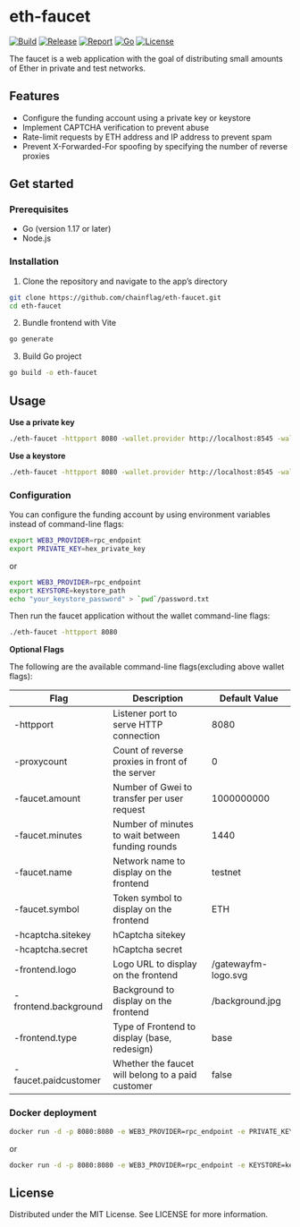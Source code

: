 # eth-faucet

[![Build](https://img.shields.io/github/actions/workflow/status/chainflag/eth-faucet/build.yml?branch=main)](https://github.com/chainflag/eth-faucet/actions/workflows/build.yml)
[![Release](https://img.shields.io/github/v/release/chainflag/eth-faucet)](https://github.com/chainflag/eth-faucet/releases)
[![Report](https://goreportcard.com/badge/github.com/chainflag/eth-faucet)](https://goreportcard.com/report/github.com/chainflag/eth-faucet)
[![Go](https://img.shields.io/github/go-mod/go-version/chainflag/eth-faucet)](https://go.dev/)
[![License](https://img.shields.io/github/license/chainflag/eth-faucet)](https://github.com/chainflag/eth-faucet/blob/main/LICENSE)

The faucet is a web application with the goal of distributing small amounts of Ether in private and test networks.

## Features

* Configure the funding account using a private key or keystore
* Implement CAPTCHA verification to prevent abuse
* Rate-limit requests by ETH address and IP address to prevent spam
* Prevent X-Forwarded-For spoofing by specifying the number of reverse proxies

## Get started

### Prerequisites

* Go (version 1.17 or later)
* Node.js

### Installation

1. Clone the repository and navigate to the app’s directory

```bash
git clone https://github.com/chainflag/eth-faucet.git
cd eth-faucet
```

2. Bundle frontend with Vite
```bash
go generate
```

3. Build Go project

```bash
go build -o eth-faucet
```

## Usage

**Use a private key**

```bash
./eth-faucet -httpport 8080 -wallet.provider http://localhost:8545 -wallet.privkey privkey
```

**Use a keystore**

```bash
./eth-faucet -httpport 8080 -wallet.provider http://localhost:8545 -wallet.keyjson keystore -wallet.keypass password.txt
```

### Configuration

You can configure the funding account by using environment variables instead of command-line flags:
```bash
export WEB3_PROVIDER=rpc_endpoint
export PRIVATE_KEY=hex_private_key
```

or

```bash
export WEB3_PROVIDER=rpc_endpoint
export KEYSTORE=keystore_path
echo "your_keystore_password" > `pwd`/password.txt
```

Then run the faucet application without the wallet command-line flags:

```bash
./eth-faucet -httpport 8080
```

**Optional Flags**

The following are the available command-line flags(excluding above wallet flags):

| Flag                 | Description                                       | Default Value       |
|----------------------|---------------------------------------------------|---------------------|
| -httpport            | Listener port to serve HTTP connection            | 8080                |
| -proxycount          | Count of reverse proxies in front of the server   | 0                   |
| -faucet.amount       | Number of Gwei to transfer per user request       | 1000000000          |
| -faucet.minutes      | Number of minutes to wait between funding rounds  | 1440                |
| -faucet.name         | Network name to display on the frontend           | testnet             |
| -faucet.symbol       | Token symbol to display on the frontend           | ETH                 |
| -hcaptcha.sitekey    | hCaptcha sitekey                                  |                     |
| -hcaptcha.secret     | hCaptcha secret                                   |                     |
| -frontend.logo       | Logo URL to display on the frontend               | /gatewayfm-logo.svg |
| -frontend.background | Background to display on the frontend             | /background.jpg     |
| -frontend.type       | Type of Frontend to display (base, redesign)      | base                |
| -faucet.paidcustomer | Whether the faucet will belong to a paid customer | false               |

### Docker deployment

```bash
docker run -d -p 8080:8080 -e WEB3_PROVIDER=rpc_endpoint -e PRIVATE_KEY=hex_private_key chainflag/eth-faucet:1.2.0
```

or

```bash
docker run -d -p 8080:8080 -e WEB3_PROVIDER=rpc_endpoint -e KEYSTORE=keystore_path -v `pwd`/keystore:/app/keystore -v `pwd`/password.txt:/app/password.txt chainflag/eth-faucet:1.2.0
```

## License

Distributed under the MIT License. See LICENSE for more information.
